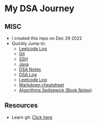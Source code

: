 # My DSA Journey

## MISC

- I created this repo on Dec 29 2022
- Quickly Jump to:
  - [Leetcode Log](leetcode.md)
  - [Git](misc/git.md)
  - [SSH](misc/ssh.md)
  - [Java](dsa/JavaConcepts.md)
  - [DSA Notes](dsa/)
  - [DSA Log](dsa-log.md)
  - [Leetcode Log](leetcode.md)
  - [Markdown cheatsheet](misc/markdown%20cheatsheet.jpeg)
  - [Algorithms Sedgewick (Book Notes)](dsa/algos-book/)

## Resources

- Learn git: [Click here](https://learngitbranching.js.org/)

